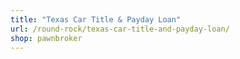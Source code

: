 ```yaml
---
title: "Texas Car Title & Payday Loan"
url: /round-rock/texas-car-title-and-payday-loan/
shop: pawnbroker
---
```

